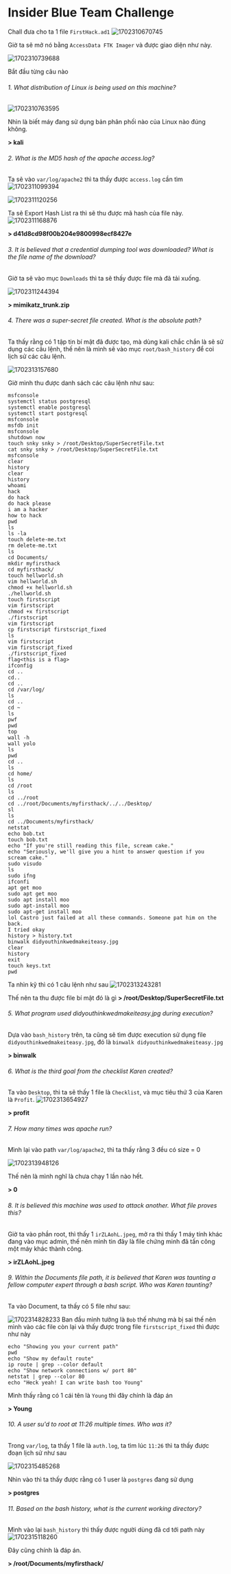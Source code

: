# Insider Blue Team Challenge

Chall đưa cho ta 1 file ``FirstHack.ad1``
![1702310670745](image/Writeup/1702310670745.png)

Giờ ta sẽ mở nó bằng ``AccessData FTK Imager`` và được giao diện như này.

![1702310739688](image/Writeup/1702310739688.png)

Bắt đầu từng câu nào

###### 1. What distribution of Linux is being used on this machine?

![1702310763595](image/Writeup/1702310763595.png)

Nhìn là biết máy đang sử dụng bản phân phối nào của Linux nào đúng không.

**> kali**

###### 2. What is the MD5 hash of the apache access.log?

Ta sẽ vào ``var/log/apache2`` thì ta thấy được ``access.log`` cần tìm
![1702311099394](image/Writeup/1702311099394.png)

![1702311120256](image/Writeup/1702311120256.png)

Ta sẽ Export Hash List ra thì sẽ thu được mã hash của file này.
![1702311168876](image/Writeup/1702311168876.png)

**> d41d8cd98f00b204e9800998ecf8427e**

###### 3. It is believed that a credential dumping tool was downloaded? What is the file name of the download?

Giờ ta sẽ vào mục ``Downloads`` thì ta sẽ thấy được file mà đã tải xuống.

![1702311244394](image/Writeup/1702311244394.png)

**> mimikatz_trunk.zip**

###### 4. There was a super-secret file created. What is the absolute path?

Ta thấy rằng có 1 tập tin bí mật đã được tạo, mà dùng kali chắc chắn là sẽ sử dụng các câu lệnh, thế nên là mình sẽ vào mục ``root/bash_history`` để coi lịch sử các câu lệnh.

![1702313157680](image/Writeup/1702313157680.png)

Giờ mình thu được danh sách các câu lệnh như sau:

```
msfconsole
systemctl status postgresql
systemctl enable postgresql
systemctl start postgresql
msfconsole
msfdb init
msfconsole
shutdown now
touch snky snky > /root/Desktop/SuperSecretFile.txt
cat snky snky > /root/Desktop/SuperSecretFile.txt 
msfconsole 
clear
history
clear
history
whoami
hack
do hack
do hack please
i am a hacker
how to hack
pwd
ls
ls -la
touch delete-me.txt
rm delete-me.txt 
ls
cd Documents/
mkdir myfirsthack
cd myfirsthack/
touch hellworld.sh
vim hellworld.sh 
chmod +x hellworld.sh 
./hellworld.sh 
touch firstscript
vim firstscript 
chmod +x firstscript 
./firstscript 
vim firstscript 
cp firstscript firstscript_fixed
ls
vim firstscript
vim firstscript_fixed 
./firstscript_fixed 
flag<this is a flag>
ifconfig
cd ..
cd..
cd ..
cd /var/log/
ls
cd ..
cd ~
ls
pwf
pwd
top
wall -h
wall yolo
ls
pwd
cd ..
ls
cd home/
ls
cd /root
ls
cd ../root
cd ../root/Documents/myfirsthack/../../Desktop/
sl
ls
cd ../Documents/myfirsthack/
netstat
echo bob.txt
touch bob.txt 
echo "If you're still reading this file, scream cake."
echo "Seriously, we'll give you a hint to answer question if you scream cake."
sudo visudo
ls
sudo ifng
ifconfi
apt get moo
sudo apt get moo
sudo apt install moo
sudo apt-install moo
sudo apt-get install moo
lol Castro just failed at all these commands. Someone pat him on the back. 
I tried okay
history > history.txt
binwalk didyouthinkwedmakeiteasy.jpg 
clear
history
exit
touch keys.txt
pwd

```

Ta nhìn kỹ thì có 1 câu lệnh như sau
![1702313243281](image/Writeup/1702313243281.png)

Thế nên ta thu được file bí mật đó là gì
**> /root/Desktop/SuperSecretFile.txt**

###### 5. What program used didyouthinkwedmakeiteasy.jpg during execution?

Dựa vào ``bash_history`` trên, ta cũng sẽ tìm được execution sử dụng file ``didyouthinkwedmakeiteasy.jpg``, đó là ``binwalk didyouthinkwedmakeiteasy.jpg ``

**> binwalk**

###### 6. What is the third goal from the checklist Karen created?

Ta vào ``Desktop``, thì ta sẽ thấy 1 file là ``Checklist``, và mục tiêu thứ 3 của Karen là ``Profit``.
![1702313654927](image/Writeup/1702313654927.png)

**> profit**

###### 7. How many times was apache run?

Mình lại vào path ``var/log/apache2``, thì ta thấy rằng 3 đều có size = 0


![1702313948126](image/Writeup/1702313948126.png)


Thế nên là mình nghĩ là chưa chạy 1 lần nào hết.

**> 0**

###### 8. It is believed this machine was used to attack another. What file proves this?

Giờ ta vào phần root, thì thấy 1 ``irZLAohL.jpeg``, mở ra thì thấy 1 máy tính khác đang vào mục admin, thế nên mình tin đây là file chứng minh đã tấn công một máy khác thành công.

**> irZLAohL.jpeg**

###### 9. Within the Documents file path, it is believed that Karen was taunting a fellow computer expert through a bash script. Who was Karen taunting?

Ta vào Document, ta thấy có 5 file như sau:

![1702314828233](image/Writeup/1702314828233.png)
Ban đầu mình tưởng là ``Bob`` thế nhưng mà bị sai thế nên mình vào các file còn lại và thấy được trong file ``firstscript_fixed`` thì được như này
```
echo "Showing you your current path"
pwd
echo "Show my default route"
ip route | grep --color default
echo "Show network connections w/ port 80"
netstat | grep --color 80
echo "Heck yeah! I can write bash too Young"

```

Mình thấy rằng có 1 cái tên là ``Young`` thì đây chính là đáp án

**> Young**

###### 10. A user su'd to root at 11:26 multiple times. Who was it?

Trong ``var/log``, ta thấy 1 file là ``auth.log``, ta tìm lúc ``11:26`` thì ta thấy được đoạn lịch sử như sau

![1702315485268](image/Writeup/1702315485268.png)

Nhìn vào thì ta thấy được rằng có 1 user là ``postgres`` đang sử dụng

**> postgres**
###### 11. Based on the bash history, what is the current working directory?

Mình vào lại ``bash_history`` thì thấy được người dùng đã cd tới path này 
![1702315118260](image/Writeup/1702315118260.png)

Đây cũng chính là đáp án.

**> /root/Documents/myfirsthack/**
